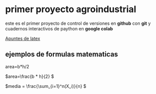 # primer proyecto agroindustrial

este es el primer proyecto de control de versiones en **github** con **git** y cuadernos interactivos de paython en **google colab**

[Apuntes de latex](https://metodos.fam.cie.uva.es/~latex/apuntes/apuntes3.pdf)

## ejemplos de formulas matematicas

area=b*h/2

$area=\frac{b * h}{2} $

$media = \frac{\sum_{i=1}^n(X_i)}{n} $
